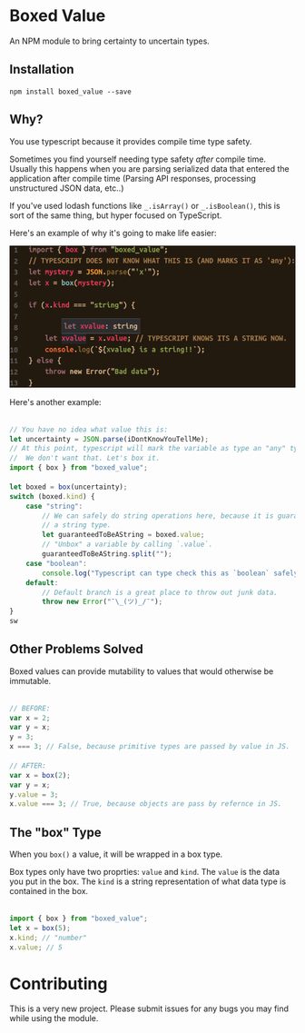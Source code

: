 # Boxed Value

An NPM module to bring certainty to uncertain types.

## Installation

```
npm install boxed_value --save
```

## Why?

You use typescript because it provides compile time type safety.

Sometimes you find yourself needing type safety *after* compile time.
Usually this happens when you are parsing serialized data that entered the application after compile time (Parsing API responses, processing unstructured JSON data, etc..)  

If you've used lodash functions like `_.isArray()` or `_.isBoolean()`, this is sort of the same thing, but hyper focused on TypeScript.

Here's an example of why it's going to make life easier:

![example](screenshot.png)

Here's another example:

```typescript

// You have no idea what value this is:
let uncertainty = JSON.parse(iDontKnowYouTellMe);
// At this point, typescript will mark the variable as type an "any" type.
//  We don't want that. Let's box it.
import { box } from "boxed_value";

let boxed = box(uncertainty);
switch (boxed.kind) {
    case "string":
        // We can safely do string operations here, because it is guaranteed to be
        // a string type.
        let guaranteedToBeAString = boxed.value;
        // "Unbox" a variable by calling `.value`.
        guaranteedToBeAString.split("");
    case "boolean":
        console.log("Typescript can type check this as `boolean` safely now!");
    default:
        // Default branch is a great place to throw out junk data.
        throw new Error("¯\_(ツ)_/¯");
}
sw
```
## Other Problems Solved

Boxed values can provide mutability to values that would otherwise be immutable.

```typescript

// BEFORE:
var x = 2;
var y = x;
y = 3;
x === 3; // False, because primitive types are passed by value in JS.

// AFTER:
var x = box(2);
var y = x;
y.value = 3;
x.value === 3; // True, because objects are pass by refernce in JS.

```

## The "box" Type

When you `box()` a value, it will be wrapped in a box type.

Box types only have two proprties: `value` and `kind`. The `value` is the data you put in the box. The `kind` is a string representation of what data type is contained in the box.

```typescript

import { box } from "boxed_value";
let x = box(5);
x.kind; // "number"
x.value; // 5

```

# Contributing

This is a very new project. Please submit issues for any bugs you may find while using the module.